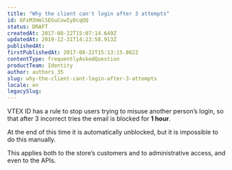 ```yaml
---
title: "Why the client can't login after 3 attempts"
id: 6FxM3HmlSEGuCowIy8cqOQ
status: DRAFT
createdAt: 2017-08-22T15:07:14.649Z
updatedAt: 2019-12-31T14:23:58.913Z
publishedAt: 
firstPublishedAt: 2017-08-22T15:13:15.862Z
contentType: frequentlyAskedQuestion
productTeam: Identity
author: authors_35
slug: why-the-client-cant-login-after-3-attempts
locale: en
legacySlug: 
---
```


VTEX ID has a rule to stop users trying to misuse another person’s login, so that after 3 incorrect tries the email is blocked for __1 hour__.

At the end of this time it is automatically unblocked, but it is impossible to do this manually.

This applies both to the store’s customers and to administrative access, and even to the APIs.
